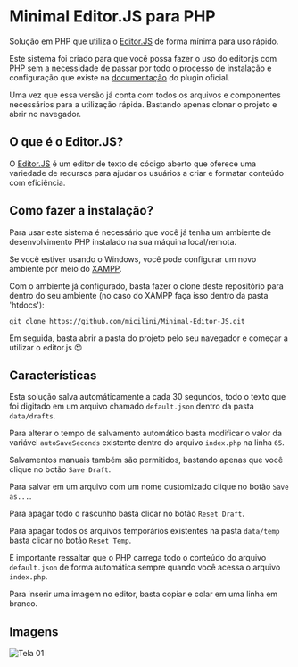 # Minimal Editor.JS para PHP

Solução em PHP que utiliza o [Editor.JS](https://github.com/codex-team/editor.js) de forma mínima para uso rápido.

Este sistema foi criado para que você possa fazer o uso do editor.js com PHP sem a necessidade de passar por todo o processo de instalação e configuração que existe na [documentação](https://editorjs.io/getting-started/) do plugin oficial.

Uma vez que essa versão já conta com todos os arquivos e componentes necessários para a utilização rápida. Bastando apenas clonar o projeto e abrir no navegador.

## O que é o Editor.JS?

O [Editor.JS](https://github.com/codex-team/editor.js) é um editor de texto de código aberto que oferece uma variedade de recursos para ajudar os usuários a criar e formatar conteúdo com eficiência.

## Como fazer a instalação?

Para usar este sistema é necessário que você já tenha um ambiente de desenvolvimento PHP instalado na sua máquina local/remota.

Se você estiver usando o Windows, você pode configurar um novo ambiente por meio do [XAMPP](https://www.apachefriends.org/pt_br/index.html).

Com o ambiente já configurado, basta fazer o clone deste repositório para dentro do seu ambiente (no caso do XAMPP faça isso dentro da pasta 'htdocs'):

```git clone https://github.com/micilini/Minimal-Editor-JS.git```

Em seguida, basta abrir a pasta do projeto pelo seu navegador e começar a utilizar o editor.js 😍

## Características

Esta solução salva automáticamente a cada 30 segundos, todo o texto que foi digitado em um arquivo chamado ```default.json``` dentro da pasta ```data/drafts```.

Para alterar o tempo de salvamento automático basta modificar o valor da variável ```autoSaveSeconds``` existente dentro do arquivo ```index.php``` na linha ```65```.

Salvamentos manuais também são permitidos, bastando apenas que você clique no botão ```Save Draft```.

Para salvar em um arquivo com um nome customizado clique no botão ```Save as...```.

Para apagar todo o rascunho basta clicar no botão ```Reset Draft```.

Para apagar todos os arquivos temporários existentes na pasta ```data/temp``` basta clicar no botão ```Reset Temp```.

É importante ressaltar que o PHP carrega todo o conteúdo do arquivo ```default.json``` de forma automática sempre quando você acessa o arquivo ```index.php```.

Para inserir uma imagem no editor, basta copiar e colar em uma linha em branco.

## Imagens

![Tela 01](https://github.com/micilini/Minimal-Editor-JS/blob/main/public/assets/screen-01.png)





